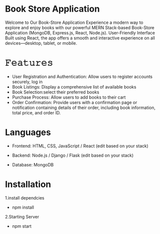 # Book Store Application
Welcome to Our Book-Store Application
Experience a modern way to explore and enjoy books with our powerful MERN Stack-based Book-Store Application (MongoDB, Express.js, React, Node.js).
User-Friendly Interface
Built using React, the app offers a smooth and interactive experience on all devices—desktop, tablet, or mobile.

# 𝙵𝚎𝚊𝚝𝚞𝚛𝚎𝚜

- User Registration and Authentication: Allow users to register accounts securely, log in 
- Book Listings: Display a comprehensive list of available books
- Book Selection:select their preferred books
- Purchase Process: Allow users to add books to their cart
- Order Confirmation: Provide users with a confirmation page or notification containing details of their order, including book information, total price, and order ID.

# Languages
- Frontend: HTML, CSS, JavaScript / React (edit based on your stack)

- Backend: Node.js / Django / Flask (edit based on your stack)

- Database: MongoDB
# Installation
1.install dependcies
- npm install

2.Starting Server
- npm start
